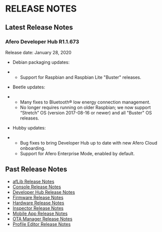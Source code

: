 # RELEASE NOTES

## Latest Release Notes

### Afero Developer Hub R1.1.673

Release date: January 28, 2020

- Debian packaging updates:

- - Support for Raspbian and Raspbian Lite "Buster" releases.

- Beetle updates:

- - Many fixes to Bluetooth® low energy connection management.
  - No longer requires running on older Raspbian; we now support “Stretch” OS (version 2017-08-16 or newer) and all "Buster" OS releases.

- Hubby updates:

- - Bug fixes to bring Developer Hub up to date with new Afero Cloud onboarding.
  - Support for Afero Enterprise Mode, enabled by default.

## Past Release Notes

- [afLib Release Notes](https://developer.afero.io/RelNotes-afLib)
- [Console Release Notes](https://developer.afero.io/RelNotes-Console)
- [Developer Hub Release Notes](https://developer.afero.io/RelNotes-DevHub)
- [Firmware Release Notes](https://developer.afero.io/RelNotes-FW)
- [Hardware Release Notes](https://developer.afero.io/RelNotes-HW)
- [Inspector Release Notes](https://developer.afero.io/RelNotes-Inspector)
- [Mobile App Release Notes](https://developer.afero.io/RelNotes-MobileApp)
- [OTA Manager Release Notes](https://developer.afero.io/RelNotes-OTAMgr)
- [Profile Editor Release Notes](https://developer.afero.io/RelNotes-APE)